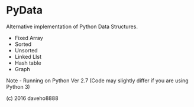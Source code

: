 # PyData
Alternative implementation of Python Data Structures.
 - Fixed Array
  - Sorted
  - Unsorted
 - Linked LIst
 - Hash table
 - Graph

Note - Running on Python Ver 2.7 (Code may slightly differ if you are using Python 3)

(c) 2016 daveho8888

